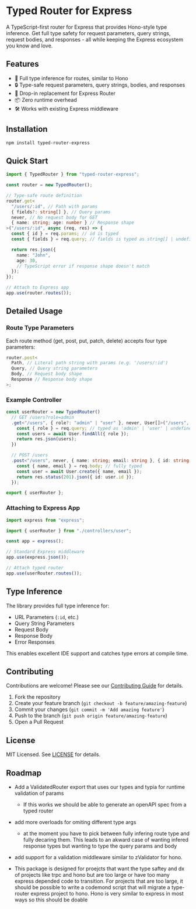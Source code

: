 # Typed Router for Express

A TypeScript-first router for Express that provides Hono-style type inference. Get full type safety for request parameters, query strings, request bodies, and responses - all while keeping the Express ecosystem you know and love.

## Features

- 🎯 Full type inference for routes, similar to Hono
- 🔒 Type-safe request parameters, query strings, bodies, and responses
- 🔌 Drop-in replacement for Express Router
- 📦 Zero runtime overhead
- 🛠 Works with existing Express middleware

## Installation

```bash
npm install typed-router-express
```

## Quick Start

```typescript
import { TypedRouter } from "typed-router-express";

const router = new TypedRouter();

// Type-safe route definition
router.get<
  "/users/:id", // Path with params
  { fields?: string[] }, // Query params
  never, // No request body for GET
  { name: string; age: number } // Response shape
>("/users/:id", async (req, res) => {
  const { id } = req.params; // id is typed
  const { fields } = req.query; // fields is typed as string[] | undefined

  return res.json({
    name: "John",
    age: 30,
    // TypeScript error if response shape doesn't match
  });
});

// Attach to Express app
app.use(router.routes());
```

## Detailed Usage

### Route Type Parameters

Each route method (get, post, put, patch, delete) accepts four type parameters:

```typescript
router.post<
  Path, // Literal path string with params (e.g. '/users/:id')
  Query, // Query string parameters
  Body, // Request body shape
  Response // Response body shape
>;
```

### Example Controller

```typescript
const userRouter = new TypedRouter()
  // GET /users?role=admin
  .get<"/users", { role?: "admin" | "user" }, never, User[]>("/users", async (req, res) => {
    const { role } = req.query; // typed as 'admin' | 'user' | undefined
    const users = await User.findAll({ role });
    return res.json(users);
  })

  // POST /users
  .post<"/users", never, { name: string; email: string }, { id: string }>("/users", async (req, res) => {
    const { name, email } = req.body; // fully typed
    const user = await User.create({ name, email });
    return res.status(201).json({ id: user.id });
  });

export { userRouter };
```

### Attaching to Express App

```typescript
import express from "express";

import { userRouter } from "./controllers/user";

const app = express();

// Standard Express middleware
app.use(express.json());

// Attach typed router
app.use(userRouter.routes());
```

## Type Inference

The library provides full type inference for:

- URL Parameters (`:id`, etc.)
- Query String Parameters
- Request Body
- Response Body
- Error Responses

This enables excellent IDE support and catches type errors at compile time.

## Contributing

Contributions are welcome! Please see our [Contributing Guide](CONTRIBUTING.md) for details.

1. Fork the repository
2. Create your feature branch (`git checkout -b feature/amazing-feature`)
3. Commit your changes (`git commit -m 'Add amazing feature'`)
4. Push to the branch (`git push origin feature/amazing-feature`)
5. Open a Pull Request

## License

MIT Licensed. See [LICENSE](LICENSE) for details.

## Roadmap

- Add a ValidatedRouter export that uses our types and typia for runtime validation of params

  - If this works we should be able to generate an openAPI spec from a typed router

- add more overloads for omiting different type args

  - at the moment you have to pick between fully infering route type and fully decaring them. This leads to an akward case of wanting infered response types but wanting to type the query params and body

- add support for a validation middleware similar to zValidator for hono.

- This package is designed for proejcts that want the type saftey and dx of projects like trpc and hono but are too large or have too many express depended code to transition. For projects that are too large, it should be possible to write a codemond script that will migrate a type-router express project to hono. Hono is very similar to express in most ways so this should be doable
